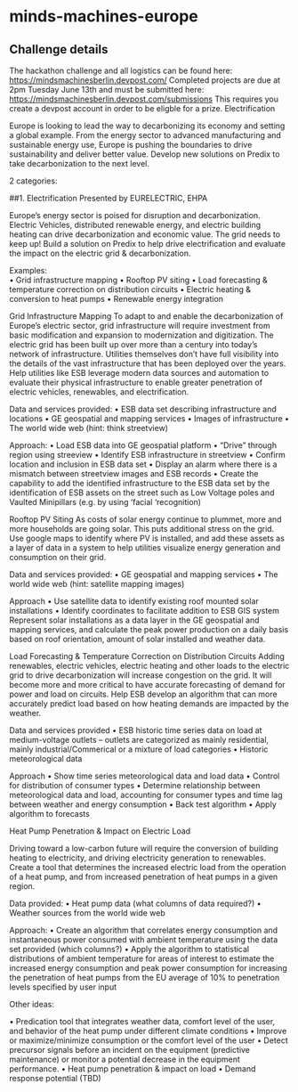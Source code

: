 # minds-machines-europe

## Challenge details
The hackathon challenge and all logistics can be found here: https://mindsmachinesberlin.devpost.com/ 
Completed projects are due at 2pm Tuesday June 13th and must be submitted here: https://mindsmachinesberlin.devpost.com/submissions
This requires you create a devpost account in order to be eligble for a prize. 
Electrification

Europe is looking to lead the way to decarbonizing its economy and setting a global example. From the energy sector to advanced manufacturing and sustainable energy use, Europe is pushing the boundaries to drive sustainability and deliver better value. Develop new solutions on Predix to take decarbonization to the next level.

2 categories:

##1.	Electrification 
Presented by EURELECTRIC, EHPA

Europe’s energy sector is poised for disruption and decarbonization.  Electric Vehicles, distributed renewable energy, and electric building heating can drive decarbonization and economic value.  The grid needs to keep up!  Build a solution on Predix to help drive electrification and evaluate the impact on the electric grid & decarbonization. 

Examples:  
•	Grid infrastructure mapping
•	Rooftop PV siting
•	Load forecasting & temperature correction on distribution circuits
•	Electric heating & conversion to heat pumps 
•	Renewable energy integration 
 
Grid Infrastructure Mapping
To adapt to and enable the decarbonization of Europe’s electric sector, grid infrastructure will require investment from basic modification and expansion to modernization and digitization.  The electric grid has been built up over more than a century into today’s network of infrastructure.  Utilities themselves don’t have full visibility into the details of the vast infrastructure that has been deployed over the years.  Help utilities like ESB leverage modern data sources and automation to evaluate their physical infrastructure to enable greater penetration of electric vehicles, renewables, and electrification.

Data and services provided:
•	ESB data set describing infrastructure and locations
•	GE geospatial and mapping services
•	Images of infrastructure
•	The world wide web (hint:  think streetview)

Approach:
•	Load ESB data into GE geospatial platform
•	“Drive” through region using streeview
•	Identify ESB infrastructure in streetview
•	Confirm location and inclusion in ESB data set
•	Display an alarm where there is a mismatch between streetview images and ESB records
•	Create the capability to add the identified infrastructure to the ESB data set by the identification of ESB assets on the street such as Low Voltage poles and Vaulted Minipillars (e.g. by using ‘facial ‘recognition)


Rooftop PV Siting
As costs of solar energy continue to plummet, more and more households are going solar.  This puts additional stress on the grid.  Use google maps to identify where PV is installed, and add these assets as a layer of data in a system to help utilities visualize energy generation and consumption on their grid.

Data and services provided:
•	GE geospatial and mapping services
•	The world wide web (hint:  satellite mapping images)

Approach
•	Use satellite data to identify existing roof mounted solar installations
•	Identify coordinates  to facilitate addition to ESB GIS system
Represent solar installations as a data layer in the GE geospatial and mapping services, and calculate the peak power production on a daily basis based on roof orientation, amount of solar installed and weather data.

Load Forecasting & Temperature Correction on Distribution Circuits
Adding renewables, electric vehicles, electric heating and other loads to the electric grid to drive decarbonization will increase congestion on the grid.  It will become more and more critical to have accurate forecasting of demand for power and load on circuits.  Help ESB develop an algorithm that can more accurately predict load based on how heating demands are impacted by the weather.

Data and services provided
•	ESB historic time series data on load at medium-voltage outlets – outlets are categorized as mainly residential, mainly industrial/Commerical or a mixture of load categories
•	Historic meteorological data

Approach
•	Show time series meteorological data and load data
•	Control for distribution of consumer types
•	Determine relationship between meteorological data and load, accounting for consumer types and time lag between weather and energy consumption
•	Back test algorithm
•	Apply algorithm to forecasts


Heat Pump Penetration & Impact on Electric Load

Driving toward a low-carbon future will require the conversion of building heating to electricity, and driving electricity generation to renewables.  Create a tool that determines the increased electric load from the operation of a heat pump, and from increased penetration of heat pumps in a given region.

Data provided:
•	Heat pump data (what columns of data required?)
•	Weather sources from the world wide web

Approach:
•	Create an algorithm that correlates energy consumption and instantaneous power consumed with ambient temperature using the data set provided (which columns?)
•	Apply the algorithm to statistical distributions of ambient temperature for areas of interest to estimate the increased energy consumption and peak power consumption for increasing the penetration of heat pumps from the EU average of 10% to penetration levels specified by user input

Other ideas:

•	Predication tool that integrates weather data, comfort level of the user, and behavior of the heat pump under different climate conditions
•	Improve or maximize/minimize consumption or the comfort level of the user
•	Detect precursor signals before an incident on the equipment (predictive maintenance) or monitor a potential decrease in the equipment performance.
•	Heat pump penetration & impact on load
•	Demand response potential (TBD)

